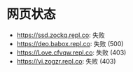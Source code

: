 # 网页状态
- https://ssd.zockq.repl.co: 失败
- https://deo.babox.repl.co: 失败 (500)
- https://Love.cfvqw.repl.co: 失败 (403)
- https://vi.zogzr.repl.co: 失败 (403)
